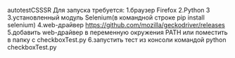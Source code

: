 autotestCSSSR
Для запуска требуется: 
1.браузер Firefox
2.Python 3
3.установленный модуль Selenium(в командной строке pip install selenium)
4.web-драйвер https://github.com/mozilla/geckodriver/releases
5.добавить web-драйвер в переменную окружения PATH
или
поместить в папку с checkboxTest.py
6.запустить тест из консоли командой python checkboxTest.py
